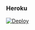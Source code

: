 ### Heroku
[![Deploy](https://www.herokucdn.com/deploy/button.svg)](https://heroku.com/deploy?template=https://github.com/Yosolo1/Yiolobotazo)
